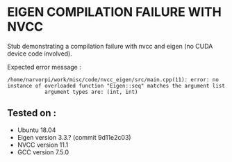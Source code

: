 # EIGEN COMPILATION FAILURE WITH NVCC

Stub demonstrating a compilation failure with nvcc and eigen (no CUDA device code involved).

Expected error message :

```
/home/narvorpi/work/misc/code/nvcc_eigen/src/main.cpp(11): error: no instance of overloaded function "Eigen::seq" matches the argument list
            argument types are: (int, int)
```

## Tested on :

- Ubuntu 18.04
- Eigen version 3.3.? (commit 9d11e2c03)
- NVCC version 11.1
- GCC version 7.5.0


